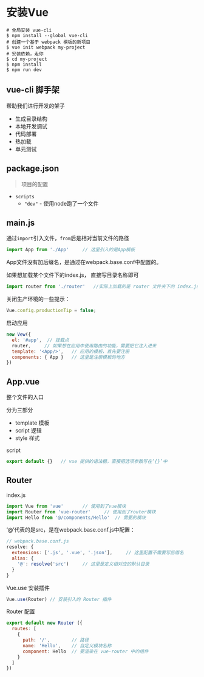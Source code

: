 # 安装Vue

```shell
# 全局安装 vue-cli
$ npm install --global vue-cli
# 创建一个基于 webpack 模板的新项目
$ vue init webpack my-project
# 安装依赖，走你
$ cd my-project
$ npm install
$ npm run dev
```

## vue-cli 脚手架

帮助我们进行开发的架子  

-   生成目录结构
-   本地开发调试
-   代码部署
-   热加载
-   单元测试

## package.json

>   项目的配置

-   `scripts`
    -   `"dev"` - 使用node跑了一个文件

## main.js

通过`import`引入文件，`from`后是相对当前文件的路径

```javascript
import App from './App'		// 这里引入的是App模板
```

App文件没有加后缀名，是通过在webpack.base.conf中配置的。  

如果想加载某个文件下的index.js， 直接写目录名称即可

```javascript
import router from './router'	//实际上加载的是 router 文件夹下的 index.js
```

关闭生产环境的一些提示：

```javascript
Vue.config.productionTip = false;
```

启动应用

```javascript
new Vew({
  el: '#app',  // 挂载点
  router,	  // 如果想在应用中使用路由的功能，需要把它注入进来
  template: '<App/>',	// 应用的模板，首先要注册
  components: { App }	// 这里是注册模板的地方
})
```

## App.vue

整个文件的入口

分为三部分

-   template 模板
-   script  逻辑
-   style  样式

script

```javascript
export default {}	// vue 提供的语法糖，直接把选项参数写在‘{}’中
```

## Router

index.js

```javascript
import Vue from 'vue'		// 使用到了vue模块
import Router from 'vue-router'		// 使用到了router模块
import Hello from '@/components/Hello'	// 需要的模块
```

‘@’代表的是src，是在webpack.base.conf.js中配置：

```javascript
// webpack.base.conf.js
resolve: {
  extensions: ['.js', '.vue', '.json'], 	// 这里配置不需要写后缀名
  alias: {
    '@': resolve('src')		// 这里是定义相对应的默认目录
  }
}
```

Vue.use 安装插件

```javascript
Vue.use(Router)	// 安装引入的 Router 插件
```

Router 配置

```javascript
export default new Router ({
  routes: [
    {
      path: '/',		// 路径
      name: 'Hello',	// 自定义模块名称
      component: Hello	// 要渲染在 vue-router 中的组件
    }
  ]
}) 
```

